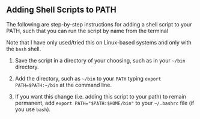 ## Adding Shell Scripts to PATH

The following are step-by-step instructions for adding a shell script to your PATH, such that you can run the script by name from the terminal

Note that I have only used/tried this on Linux-based systems and only with the `bash` shell.

1.  Save the script in a directory of your choosing, such as in your `~/bin` directory.

2.  Add the directory, such as `~/bin` to your `PATH` typing `export PATH=$PATH:~/bin` at the command line.

3.  If you want this change (i.e. adding this script to your path) to remain permanent, add `export PATH="$PATH:$HOME/bin"` to your `~/.bashrc` file (if you use `bash`).
